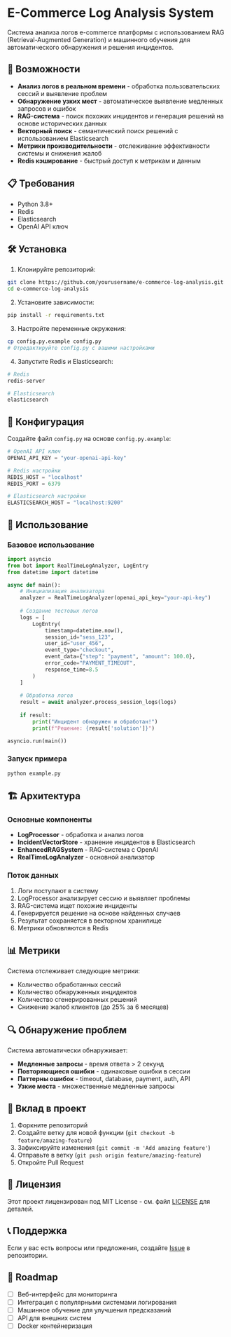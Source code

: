 # E-Commerce Log Analysis System

Система анализа логов e-commerce платформы с использованием RAG (Retrieval-Augmented Generation) и машинного обучения для автоматического обнаружения и решения инцидентов.

## 🚀 Возможности

- **Анализ логов в реальном времени** - обработка пользовательских сессий и выявление проблем
- **Обнаружение узких мест** - автоматическое выявление медленных запросов и ошибок
- **RAG-система** - поиск похожих инцидентов и генерация решений на основе исторических данных
- **Векторный поиск** - семантический поиск решений с использованием Elasticsearch
- **Метрики производительности** - отслеживание эффективности системы и снижения жалоб
- **Redis кэширование** - быстрый доступ к метрикам и данным

## 📋 Требования

- Python 3.8+
- Redis
- Elasticsearch
- OpenAI API ключ

## 🛠 Установка

1. Клонируйте репозиторий:
```bash
git clone https://github.com/yourusername/e-commerce-log-analysis.git
cd e-commerce-log-analysis
```


2. Установите зависимости:
```bash
pip install -r requirements.txt
```

3. Настройте переменные окружения:
```bash
cp config.py.example config.py
# Отредактируйте config.py с вашими настройками
```

4. Запустите Redis и Elasticsearch:
```bash
# Redis
redis-server

# Elasticsearch
elasticsearch
```

## 🔧 Конфигурация

Создайте файл `config.py` на основе `config.py.example`:

```python
# OpenAI API ключ
OPENAI_API_KEY = "your-openai-api-key"

# Redis настройки
REDIS_HOST = "localhost"
REDIS_PORT = 6379

# Elasticsearch настройки
ELASTICSEARCH_HOST = "localhost:9200"
```

## 📖 Использование

### Базовое использование

```python
import asyncio
from bot import RealTimeLogAnalyzer, LogEntry
from datetime import datetime

async def main():
    # Инициализация анализатора
    analyzer = RealTimeLogAnalyzer(openai_api_key="your-api-key")
    
    # Создание тестовых логов
    logs = [
        LogEntry(
            timestamp=datetime.now(),
            session_id="sess_123",
            user_id="user_456",
            event_type="checkout",
            event_data={"step": "payment", "amount": 100.0},
            error_code="PAYMENT_TIMEOUT",
            response_time=8.5
        )
    ]
    
    # Обработка логов
    result = await analyzer.process_session_logs(logs)
    
    if result:
        print("Инцидент обнаружен и обработан!")
        print(f"Решение: {result['solution']}")

asyncio.run(main())
```

### Запуск примера

```bash
python example.py
```

## 🏗 Архитектура

### Основные компоненты

- **LogProcessor** - обработка и анализ логов
- **IncidentVectorStore** - хранение инцидентов в Elasticsearch
- **EnhancedRAGSystem** - RAG-система с OpenAI
- **RealTimeLogAnalyzer** - основной анализатор

### Поток данных

1. Логи поступают в систему
2. LogProcessor анализирует сессию и выявляет проблемы
3. RAG-система ищет похожие инциденты
4. Генерируется решение на основе найденных случаев
5. Результат сохраняется в векторном хранилище
6. Метрики обновляются в Redis

## 📊 Метрики

Система отслеживает следующие метрики:

- Количество обработанных сессий
- Количество обнаруженных инцидентов
- Количество сгенерированных решений
- Снижение жалоб клиентов (до 25% за 6 месяцев)

## 🔍 Обнаружение проблем

Система автоматически обнаруживает:

- **Медленные запросы** - время ответа > 2 секунд
- **Повторяющиеся ошибки** - одинаковые ошибки в сессии
- **Паттерны ошибок** - timeout, database, payment, auth, API
- **Узкие места** - множественные медленные запросы

## 🤝 Вклад в проект

1. Форкните репозиторий
2. Создайте ветку для новой функции (`git checkout -b feature/amazing-feature`)
3. Зафиксируйте изменения (`git commit -m 'Add amazing feature'`)
4. Отправьте в ветку (`git push origin feature/amazing-feature`)
5. Откройте Pull Request

## 📝 Лицензия

Этот проект лицензирован под MIT License - см. файл [LICENSE](LICENSE) для деталей.

## 📞 Поддержка

Если у вас есть вопросы или предложения, создайте [Issue](https://github.com/yourusername/e-commerce-log-analysis/issues) в репозитории.

## 🚀 Roadmap

- [ ] Веб-интерфейс для мониторинга
- [ ] Интеграция с популярными системами логирования
- [ ] Машинное обучение для улучшения предсказаний
- [ ] API для внешних систем
- [ ] Docker контейнеризация
